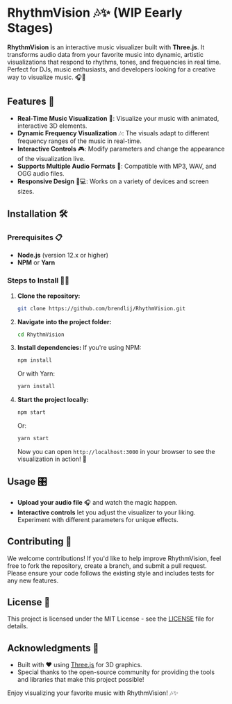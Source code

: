 
# RhythmVision 🎶✨ (WIP Eearly Stages) 

**RhythmVision** is an interactive music visualizer built with **Three.js**. It transforms audio data from your favorite music into dynamic, artistic visualizations that respond to rhythms, tones, and frequencies in real time. Perfect for DJs, music enthusiasts, and developers looking for a creative way to visualize music. 🎧🌈

## Features 🚀

- **Real-Time Music Visualization** 🎥: Visualize your music with animated, interactive 3D elements.
- **Dynamic Frequency Visualization** 🎶: The visuals adapt to different frequency ranges of the music in real-time.
- **Interactive Controls** 🎮: Modify parameters and change the appearance of the visualization live.
- **Supports Multiple Audio Formats** 🎵: Compatible with MP3, WAV, and OGG audio files.
- **Responsive Design** 📱💻: Works on a variety of devices and screen sizes.

## Installation 🛠️

### Prerequisites 📋

- **Node.js** (version 12.x or higher)
- **NPM** or **Yarn**

### Steps to Install 🚶‍♂️

1. **Clone the repository:**
   ```bash
   git clone https://github.com/brendlij/RhythmVision.git
   ```

2. **Navigate into the project folder:**
   ```bash
   cd RhythmVision
   ```

3. **Install dependencies:**
   If you're using NPM:
   ```bash
   npm install
   ```

   Or with Yarn:
   ```bash
   yarn install
   ```

4. **Start the project locally:**
   ```bash
   npm start
   ```

   Or:
   ```bash
   yarn start
   ```

   Now you can open `http://localhost:3000` in your browser to see the visualization in action! 🚀

## Usage 🎛️

- **Upload your audio file** 🎧 and watch the magic happen.
- **Interactive controls** let you adjust the visualizer to your liking. Experiment with different parameters for unique effects.

## Contributing 🤝

We welcome contributions! If you'd like to help improve RhythmVision, feel free to fork the repository, create a branch, and submit a pull request. Please ensure your code follows the existing style and includes tests for any new features.

## License 📜

This project is licensed under the MIT License - see the [LICENSE](LICENSE) file for details.

## Acknowledgments 🙏

- Built with ❤️ using [Three.js](https://threejs.org/) for 3D graphics.
- Special thanks to the open-source community for providing the tools and libraries that make this project possible!

Enjoy visualizing your favorite music with RhythmVision! 🎶✨
